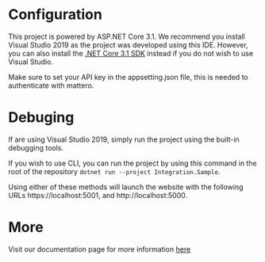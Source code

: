 ﻿# Configuration
This project is powered by ASP.NET Core 3.1. We recommend you install Visual Studio 2019 as the project was developed using this IDE. However, you can also install the [.NET Core 3.1 SDK](https://dotnet.microsoft.com/download/dotnet-core/3.1) instead if you do not wish to use Visual Studio. 

Make sure to set your API key in the appsetting.json file, this is needed to authenticate with mattero.

# Debuging
If are using Visual Studio 2019, simply run the project using the built-in debugging tools.

If you wish to use CLI, you can run the project by using this command in the root of the repository ``dotnet run --project Integration.Sample``.

Using either of these methods will launch the website with the following URLs https://localhost:5001, and http://localhost:5000.

# More
Visit our documentation page for more information [here](https://my.mattero.com.au/developer)
